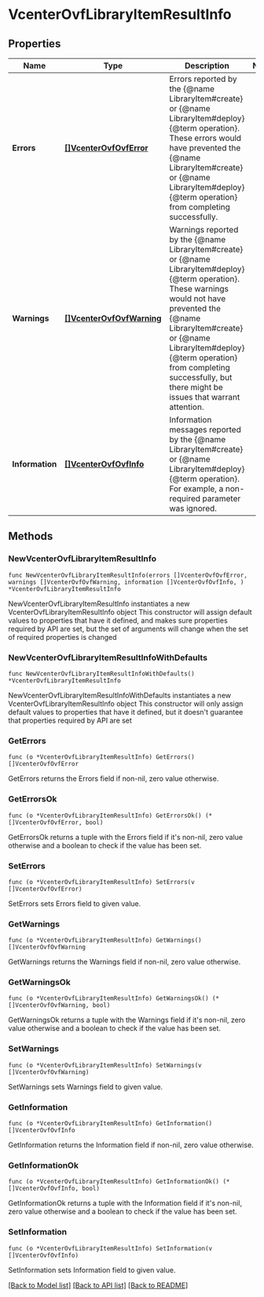 # VcenterOvfLibraryItemResultInfo

## Properties

Name | Type | Description | Notes
------------ | ------------- | ------------- | -------------
**Errors** | [**[]VcenterOvfOvfError**](VcenterOvfOvfError.md) | Errors reported by the {@name LibraryItem#create} or {@name LibraryItem#deploy} {@term operation}. These errors would have prevented the {@name LibraryItem#create} or {@name LibraryItem#deploy} {@term operation} from completing successfully. | 
**Warnings** | [**[]VcenterOvfOvfWarning**](VcenterOvfOvfWarning.md) | Warnings reported by the {@name LibraryItem#create} or {@name LibraryItem#deploy} {@term operation}. These warnings would not have prevented the {@name LibraryItem#create} or {@name LibraryItem#deploy} {@term operation} from completing successfully, but there might be issues that warrant attention. | 
**Information** | [**[]VcenterOvfOvfInfo**](VcenterOvfOvfInfo.md) | Information messages reported by the {@name LibraryItem#create} or {@name LibraryItem#deploy} {@term operation}. For example, a non-required parameter was ignored. | 

## Methods

### NewVcenterOvfLibraryItemResultInfo

`func NewVcenterOvfLibraryItemResultInfo(errors []VcenterOvfOvfError, warnings []VcenterOvfOvfWarning, information []VcenterOvfOvfInfo, ) *VcenterOvfLibraryItemResultInfo`

NewVcenterOvfLibraryItemResultInfo instantiates a new VcenterOvfLibraryItemResultInfo object
This constructor will assign default values to properties that have it defined,
and makes sure properties required by API are set, but the set of arguments
will change when the set of required properties is changed

### NewVcenterOvfLibraryItemResultInfoWithDefaults

`func NewVcenterOvfLibraryItemResultInfoWithDefaults() *VcenterOvfLibraryItemResultInfo`

NewVcenterOvfLibraryItemResultInfoWithDefaults instantiates a new VcenterOvfLibraryItemResultInfo object
This constructor will only assign default values to properties that have it defined,
but it doesn't guarantee that properties required by API are set

### GetErrors

`func (o *VcenterOvfLibraryItemResultInfo) GetErrors() []VcenterOvfOvfError`

GetErrors returns the Errors field if non-nil, zero value otherwise.

### GetErrorsOk

`func (o *VcenterOvfLibraryItemResultInfo) GetErrorsOk() (*[]VcenterOvfOvfError, bool)`

GetErrorsOk returns a tuple with the Errors field if it's non-nil, zero value otherwise
and a boolean to check if the value has been set.

### SetErrors

`func (o *VcenterOvfLibraryItemResultInfo) SetErrors(v []VcenterOvfOvfError)`

SetErrors sets Errors field to given value.


### GetWarnings

`func (o *VcenterOvfLibraryItemResultInfo) GetWarnings() []VcenterOvfOvfWarning`

GetWarnings returns the Warnings field if non-nil, zero value otherwise.

### GetWarningsOk

`func (o *VcenterOvfLibraryItemResultInfo) GetWarningsOk() (*[]VcenterOvfOvfWarning, bool)`

GetWarningsOk returns a tuple with the Warnings field if it's non-nil, zero value otherwise
and a boolean to check if the value has been set.

### SetWarnings

`func (o *VcenterOvfLibraryItemResultInfo) SetWarnings(v []VcenterOvfOvfWarning)`

SetWarnings sets Warnings field to given value.


### GetInformation

`func (o *VcenterOvfLibraryItemResultInfo) GetInformation() []VcenterOvfOvfInfo`

GetInformation returns the Information field if non-nil, zero value otherwise.

### GetInformationOk

`func (o *VcenterOvfLibraryItemResultInfo) GetInformationOk() (*[]VcenterOvfOvfInfo, bool)`

GetInformationOk returns a tuple with the Information field if it's non-nil, zero value otherwise
and a boolean to check if the value has been set.

### SetInformation

`func (o *VcenterOvfLibraryItemResultInfo) SetInformation(v []VcenterOvfOvfInfo)`

SetInformation sets Information field to given value.



[[Back to Model list]](../README.md#documentation-for-models) [[Back to API list]](../README.md#documentation-for-api-endpoints) [[Back to README]](../README.md)


